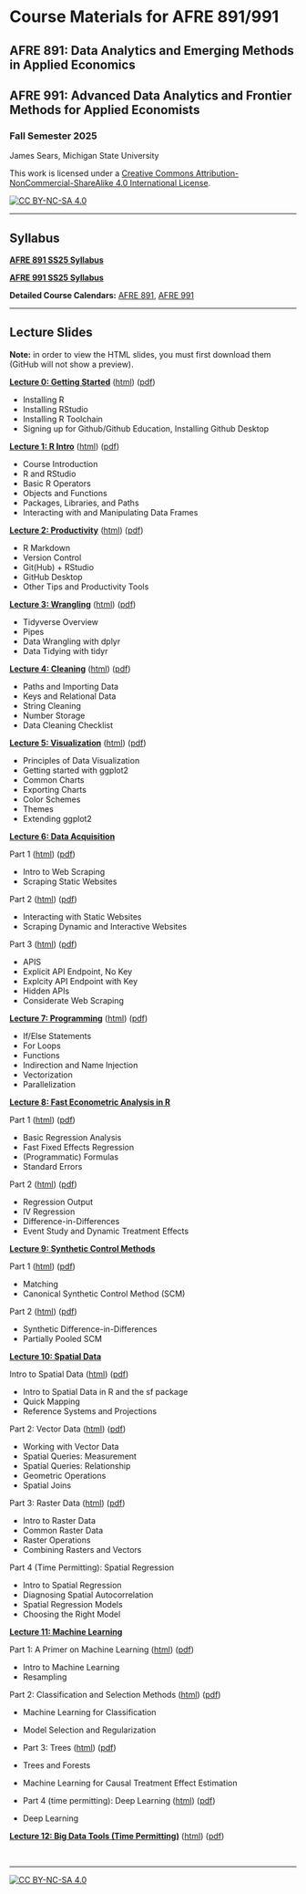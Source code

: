 # Course Materials for AFRE 891/991
## AFRE 891: Data Analytics and Emerging Methods in Applied Economics
## AFRE 991: Advanced Data Analytics and Frontier Methods for Applied Economists
### Fall Semester 2025

 James Sears, Michigan State University

This work is licensed under a
[Creative Commons Attribution-NonCommercial-ShareAlike 4.0 International License][cc-by-nc-sa].

[![CC BY-NC-SA 4.0][cc-by-nc-sa-image]][cc-by-nc-sa]

[cc-by-nc-sa]: http://creativecommons.org/licenses/by-nc-sa/4.0/
[cc-by-nc-sa-image]: https://licensebuttons.net/l/by-nc-sa/4.0/88x31.png
[cc-by-nc-sa-shield]: https://img.shields.io/badge/License-CC%20BY--NC--SA%204.0-lightgrey.svg

***
## Syllabus

[**AFRE 891 SS25 Syllabus**](https://github.com/afre-msu/AFRE-891-991-FS25/blob/aeca7b22b06c74eda3df3b4b65b352fa48c1267b/Course%20Logistics/AFRE%20891/Syllabus%20-%20AFRE%20891%20FS25.pdf)

[**AFRE 991 SS25 Syllabus**](https://github.com/afre-msu/AFRE-891-991-FS25/blob/aeca7b22b06c74eda3df3b4b65b352fa48c1267b/Course%20Logistics/AFRE%20991/Syllabus%20-%20AFRE%20991%20FS25.pdf)

**Detailed Course Calendars:** [AFRE 891](https://github.com/afre-msu/AFRE-891-991-FS25/blob/aeca7b22b06c74eda3df3b4b65b352fa48c1267b/Course%20Logistics/AFRE%20891/Course%20Calendar%20-%20AFRE%20891%20FS25.pdf), [AFRE 991](https://github.com/afre-msu/AFRE-891-991-FS25/blob/aeca7b22b06c74eda3df3b4b65b352fa48c1267b/Course%20Logistics/AFRE%20991/Course%20Calendar%20-%20AFRE%20991%20FS25.pdf)


***

 ## Lecture Slides

**Note:** in order to view the HTML slides, you must first download them (GitHub will not show a preview).

 [**Lecture 0: Getting Started**](https://github.com/afre-msu/AFRE-891-991-FS25/tree/aeca7b22b06c74eda3df3b4b65b352fa48c1267b/Lecture%20Slides/00-Getting-Started)
 ([html](https://github.com/afre-msu/AFRE-891-991-FS25/blob/aeca7b22b06c74eda3df3b4b65b352fa48c1267b/Lecture%20Slides/00-Getting-Started/00-Getting-Started.html)) ([pdf](https://github.com/afre-msu/AFRE-891-991-FS25/blob/aeca7b22b06c74eda3df3b4b65b352fa48c1267b/Lecture%20Slides/00-Getting-Started/00-Getting-Started.pdf))

 * Installing R
 * Installing RStudio
 * Installing R Toolchain
 * Signing up for Github/Github Education, Installing Github Desktop



 [**Lecture 1: R Intro**](https://github.com/afre-msu/AFRE-891-991-FS25/tree/69ea343d3ed7b1a327b40f44dd48639dc6c3c17b/Lecture%20Slides/01-R-Intro)
 ([html](https://github.com/afre-msu/AFRE-891-991-FS25/blob/69ea343d3ed7b1a327b40f44dd48639dc6c3c17b/Lecture%20Slides/01-R-Intro/01-R-Intro.html)) ([pdf](https://github.com/afre-msu/AFRE-891-991-FS25/blob/69ea343d3ed7b1a327b40f44dd48639dc6c3c17b/Lecture%20Slides/01-R-Intro/01-R-Intro.pdf))

 * Course Introduction
 * R and RStudio
 * Basic R Operators
 * Objects and Functions
 * Packages, Libraries, and Paths
 * Interacting with and Manipulating Data Frames


 [**Lecture 2: Productivity**](https://github.com/afre-msu/AFRE-891-991-FS25/tree/69ea343d3ed7b1a327b40f44dd48639dc6c3c17b/Lecture%20Slides/02-Productivity)
 ([html](https://github.com/afre-msu/AFRE-891-991-FS25/blob/69ea343d3ed7b1a327b40f44dd48639dc6c3c17b/Lecture%20Slides/02-Productivity/02-Productivity.html)) ([pdf](https://github.com/afre-msu/AFRE-891-991-FS25/blob/69ea343d3ed7b1a327b40f44dd48639dc6c3c17b/Lecture%20Slides/02-Productivity/02-Productivity.pdf))
 
 * R Markdown
 * Version Control
 * Git(Hub) + RStudio
 * GitHub Desktop
 * Other Tips and Productivity Tools

 [**Lecture 3: Wrangling**](https://github.com/afre-msu/AFRE-891-991-FS25/tree/69ea343d3ed7b1a327b40f44dd48639dc6c3c17b/Lecture%20Slides/03-Wrangling)
 ([html](https://github.com/afre-msu/AFRE-891-991-FS25/blob/69ea343d3ed7b1a327b40f44dd48639dc6c3c17b/Lecture%20Slides/03-Wrangling/03-Wrangling.html)) ([pdf](https://github.com/afre-msu/AFRE-891-991-FS25/blob/69ea343d3ed7b1a327b40f44dd48639dc6c3c17b/Lecture%20Slides/03-Wrangling/03-Wrangling.pdf))
 
 * Tidyverse Overview
 * Pipes
 * Data Wrangling with dplyr
 * Data Tidying with tidyr

 [**Lecture 4: Cleaning**]()
 ([html]()) ([pdf]())
 
 * Paths and Importing Data
 * Keys and Relational Data
 * String Cleaning
 * Number Storage
 * Data Cleaning Checklist

 [**Lecture 5: Visualization**]()
 ([html]()) ([pdf]())
 
 * Principles of Data Visualization
 * Getting started with ggplot2
 * Common Charts
 * Exporting Charts
 * Color Schemes
 * Themes
 * Extending ggplot2

 [**Lecture 6: Data Acquisition**]()
 


 Part 1  ([html]()) ([pdf]())
 * Intro to Web Scraping
 * Scraping Static Websites

Part 2  ([html]()) ([pdf]())
 * Interacting with Static Websites
 * Scraping Dynamic and Interactive Websites

Part 3 ([html]()) ([pdf]())
 * APIS
 * Explicit API Endpoint, No Key
 * Explcity API Endpoint with Key
 * Hidden APIs
 * Considerate Web Scraping
 
[**Lecture 7: Programming**]()
 ([html]()) ([pdf]())
 
 * If/Else Statements
 * For Loops
 * Functions
 * Indirection and Name Injection
 * Vectorization
 * Parallelization


 [**Lecture 8: Fast Econometric Analysis in R**]()


 Part 1  ([html]()) ([pdf]())
 * Basic Regression Analysis
 * Fast Fixed Effects Regression
 * (Programmatic) Formulas
 * Standard Errors

 Part 2 ([html]()) ([pdf]())
 * Regression Output
 * IV Regression
 * Difference-in-Differences
 * Event Study and Dynamic Treatment Effects


 [**Lecture 9: Synthetic Control Methods**]()
 
 
 Part 1 ([html]()) ([pdf]())
 * Matching
 * Canonical Synthetic Control Method (SCM)

 Part 2  ([html]()) ([pdf]())
 * Synthetic Difference-in-Differences
 * Partially Pooled SCM


 [**Lecture 10: Spatial Data**]()
 
  Intro to Spatial Data ([html]()) ([pdf]())
 * Intro to Spatial Data in R and the sf package
 * Quick Mapping
 * Reference Systems and Projections

 Part 2: Vector Data ([html]()) ([pdf]())
 * Working with Vector Data
  * Spatial Queries: Measurement
  * Spatial Queries: Relationship
  * Geometric Operations
  * Spatial Joins

Part 3: Raster  Data ([html]()) ([pdf]())
 * Intro to Raster Data
 * Common Raster Data
 * Raster Operations
 * Combining Rasters and Vectors

Part 4 (Time Permitting): Spatial Regression 
 * Intro to Spatial Regression
 * Diagnosing Spatial Autocorrelation
 * Spatial Regression Models
 * Choosing the Right Model

 [**Lecture 11: Machine Learning**]()

 Part 1: A Primer on Machine Learning ([html]()) ([pdf]())
 * Intro to Machine Learning
 * Resampling

  Part 2: Classification and Selection Methods ([html]()) ([pdf]())
 * Machine Learning for Classification
 * Model Selection and Regularization

 * Part 3: Trees ([html]()) ([pdf]())
 * Trees and Forests
 * Machine Learning for Causal Treatment Effect Estimation

 * Part 4 (time permitting): Deep Learning  ([html]()) ([pdf]())
 * Deep Learning 


 [**Lecture 12: Big Data Tools (Time Permitting)**]()
 ([html]()) ([pdf]())
 
<br>

***

[![CC BY-NC-SA 4.0][cc-by-nc-sa-shield]][cc-by-nc-sa]
